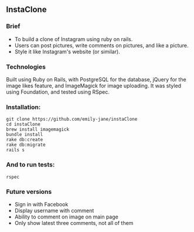 ## InstaClone

### Brief

- To build a clone of Instagram using ruby on rails.
- Users can post pictures, write comments on pictures, and like a picture.
- Style it like Instagram's website (or similar).

### Technologies

Built using Ruby on Rails, with PostgreSQL for the database, jQuery for the image likes feature, and ImageMagick for image uploading. It was styled using Foundation, and tested using RSpec.


### Installation:

```
git clone https://github.com/emily-jane/instaClone
cd instaClone
brew install imagemagick
bundle install
rake db:create
rake db:migrate
rails s
```
### And to run tests:

`rspec`

### Future versions

- Sign in with Facebook
- Display username with comment
- Ability to comment on image on main page
- Only show latest three comments, not all of them
